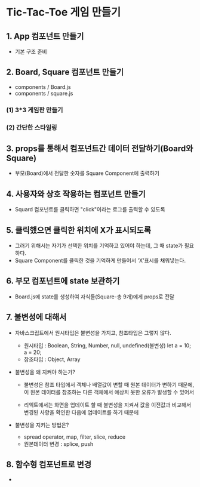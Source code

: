 # Tic-Tac-Toe 게임 만들기

## 1. App 컴포넌트 만들기
- 기본 구조 준비

## 2. Board, Square 컴포넌트 만들기
- components / Board.js
- components / square.js

### (1) 3*3 게임판 만들기
### (2) 간단한 스타일링

## 3. props를 통해서 컴포넌트간 데이터 전달하기(Board와 Square)
- 부모(Board)에서 전달한 숫자를 Square Component에 출력하기

## 4. 사용자와 상호 작용하는 컴포넌트 만들기
- Squard 컴포넌트를 클릭하면 "click"이라는 로그를 출력할 수 있도록

## 5. 클릭했으면 클릭한 위치에 X가 표시되도록
- 그러기 위해서는 자기가 선택한 위치를 기억하고 있어야 하는데, 그 때 state가 필요하다.
- Square Component를 클릭한 것을 기억하게 만들어서 'X'표시를 채워넣는다.

## 6. 부모 컴포넌트에 state 보관하기
- Board.js에 state를 생성하여 자식들(Square-총 9개)에게 props로 전달

## 7. 불변성에 대해서
- 자바스크립트에서 원시타입은 불변성을 가지고, 참조타입은 그렇지 않다.
    - 원시타입 : Boolean, String, Number, null, undefined(불변성)
        let a = 10;
        a = 20;
    - 참조타입 : Object, Array

- 불변성을 왜 지켜야 하는가?
    - 불변성은 참조 타입에서 객체나 배열값이 변할 때 원본 데이터가 변하기 때문에, 이 원본 데이터를 참조하는 다른 객체에서 예상치 못한 오류가 발생할 수 있어서

    - 리엑트에서는 화면을 업데이트 할 때 불변성을 지켜서 값을 이전값과 비교해서 변경된 사항을 확인한 다음에 업데이트를 하기 때문에

- 불변성을 지키는 방법은?
    - spread operator, map, filter, slice, reduce
    - 원본데이터 변경 : splice, push

## 8. 함수형 컴포넌트로 변경
- 